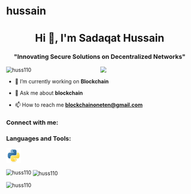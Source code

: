 # hussain
<h1 align="center">Hi 👋, I'm Sadaqat Hussain</h1>
<h3 align="center">"Innovating Secure Solutions on Decentralized Networks"</h3>
<img align="right" alt"coding" width="250" src="https://images-wixmp-ed30a86b8c4ca887773594c2.wixmp.com/f/c83c004e-1370-4756-88e5-4071de797088/dgdq8br-09cc7ad6-a021-47a5-b0e0-917b12b0f7a7.gif?token=eyJ0eXAiOiJKV1QiLCJhbGciOiJIUzI1NiJ9.eyJzdWIiOiJ1cm46YXBwOjdlMGQxODg5ODIyNjQzNzNhNWYwZDQxNWVhMGQyNmUwIiwiaXNzIjoidXJuOmFwcDo3ZTBkMTg4OTgyMjY0MzczYTVmMGQ0MTVlYTBkMjZlMCIsIm9iaiI6W1t7InBhdGgiOiJcL2ZcL2M4M2MwMDRlLTEzNzAtNDc1Ni04OGU1LTQwNzFkZTc5NzA4OFwvZGdkcThici0wOWNjN2FkNi1hMDIxLTQ3YTUtYjBlMC05MTdiMTJiMGY3YTcuZ2lmIn1dXSwiYXVkIjpbInVybjpzZXJ2aWNlOmZpbGUuZG93bmxvYWQiXX0.tqRMtE-b2QiI2nnefNxSDMJvZCcYqFmq2ccg_Xfzqb8">
<p align="left"> <img src="https://komarev.com/ghpvc/?username=huss110&label=Profile%20views&color=0e75b6&style=flat" alt="huss110" /> </p>

- 🔭 I’m currently working on **Blockchain**

- 💬 Ask me about **blockchain**

- 📫 How to reach me **blockchainoneten@gmail.com**

<h3 align="left">Connect with me:</h3>
<p align="left">
</p>

<h3 align="left">Languages and Tools:</h3>
<p align="left"> <a href="https://www.python.org" target="_blank" rel="noreferrer"> <img src="https://raw.githubusercontent.com/devicons/devicon/master/icons/python/python-original.svg" alt="python" width="40" height="40"/> </a> </p>

<p><img align="left" src="https://github-readme-stats.vercel.app/api/top-langs?username=huss110&show_icons=true&locale=en&layout=compact" alt="huss110" /></p>

<p>&nbsp;<img align="center" src="https://github-readme-stats.vercel.app/api?username=huss110&show_icons=true&locale=en" alt="huss110" /></p>

<p><img align="center" src="https://github-readme-streak-stats.herokuapp.com/?user=huss110&" alt="huss110" /></p>

